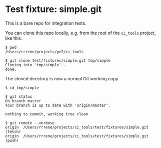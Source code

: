 # Test fixture: simple.git

This is a bare repo for integration tests.

You can clone this repo locally, e.g. from the root of the `ci_tools` project, like this:

    $ pwd
    /Users/rrrene/projects/pe2/ci_tools

    $ git clone test/fixtures/simple.git tmp/simple
    Cloning into 'tmp/simple'...
    done.

The cloned directory is now a normal Git working copy

    $ cd tmp/simple

    $ git status
    On branch master
    Your branch is up to date with 'origin/master'.

    nothing to commit, working tree clean

    $ git remote --verbose
    origin	/Users/rrrene/projects/ci_tools/test/fixtures/simple.git (fetch)
    origin	/Users/rrrene/projects/ci_tools/test/fixtures/simple.git (push)
